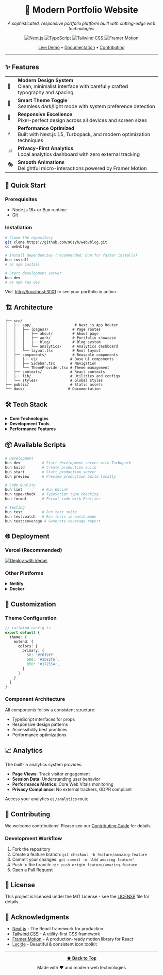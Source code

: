 <div align="center">

# 🌟 Modern Portfolio Website

*A sophisticated, responsive portfolio platform built with cutting-edge web technologies*

[![Next.js](https://img.shields.io/badge/Next.js-15.3.2-black?style=for-the-badge&logo=next.js&logoColor=white)](https://nextjs.org/)
[![TypeScript](https://img.shields.io/badge/TypeScript-5.0-blue?style=for-the-badge&logo=typescript&logoColor=white)](https://www.typescriptlang.org/)
[![Tailwind CSS](https://img.shields.io/badge/Tailwind_CSS-3.4-38B2AC?style=for-the-badge&logo=tailwind-css&logoColor=white)](https://tailwindcss.com/)
[![Framer Motion](https://img.shields.io/badge/Framer_Motion-11.0-pink?style=for-the-badge&logo=framer&logoColor=white)](https://www.framer.com/motion/)

[Live Demo](https://your-portfolio-demo.vercel.app) • [Documentation](#documentation) • [Contributing](#contributing)

</div>

---

## ✨ Features

<table>
  <tr>
    <td>🎨</td>
    <td><strong>Modern Design System</strong><br/>Clean, minimalist interface with carefully crafted typography and spacing</td>
  </tr>
  <tr>
    <td>🌙</td>
    <td><strong>Smart Theme Toggle</strong><br/>Seamless dark/light mode with system preference detection</td>
  </tr>
  <tr>
    <td>📱</td>
    <td><strong>Responsive Excellence</strong><br/>Pixel-perfect design across all devices and screen sizes</td>
  </tr>
  <tr>
    <td>⚡</td>
    <td><strong>Performance Optimized</strong><br/>Built with Next.js 15, Turbopack, and modern optimization techniques</td>
  </tr>
  <tr>
    <td>📊</td>
    <td><strong>Privacy-First Analytics</strong><br/>Local analytics dashboard with zero external tracking</td>
  </tr>
  <tr>
    <td>🎭</td>
    <td><strong>Smooth Animations</strong><br/>Delightful micro-interactions powered by Framer Motion</td>
  </tr>
</table>

## 🚀 Quick Start

### Prerequisites

- Node.js 18+ or Bun runtime
- Git

### Installation

```bash
# Clone the repository
git clone https://github.com/96syh/webvblog.git
cd webvblog

# Install dependencies (recommended: Bun for faster installs)
bun install
# or npm install

# Start development server
bun dev
# or npm run dev
```

Visit [http://localhost:3001](http://localhost:3001) to see your portfolio in action.

## 🏗️ Architecture

```
├── src/
│   ├── app/                    # Next.js App Router
│   │   ├── (pages)/           # Page routes
│   │   │   ├── about/         # About page
│   │   │   ├── work/          # Portfolio showcase
│   │   │   ├── blog/          # Blog system
│   │   │   └── analytics/     # Analytics dashboard
│   │   └── layout.tsx         # Root layout
│   ├── components/            # Reusable components
│   │   ├── ui/               # Base UI components
│   │   ├── Sidebar.tsx       # Navigation
│   │   └── ThemeProvider.tsx # Theme management
│   ├── contexts/             # React contexts
│   ├── lib/                  # Utilities and configs
│   └── styles/               # Global styles
├── public/                   # Static assets
└── docs/                    # Documentation
```

## 🛠️ Tech Stack

<details>
<summary><strong>Core Technologies</strong></summary>

- **Framework**: Next.js 15 with App Router
- **Language**: TypeScript
- **Styling**: Tailwind CSS + CSS Variables
- **Animations**: Framer Motion
- **Icons**: Lucide React
- **Font**: Inter (self-hosted)

</details>

<details>
<summary><strong>Development Tools</strong></summary>

- **Runtime**: Bun
- **Linting**: ESLint + Biome
- **Type Checking**: TypeScript
- **Git Hooks**: Husky
- **Code Formatting**: Prettier

</details>

<details>
<summary><strong>Performance Features</strong></summary>

- **Bundler**: Turbopack (development)
- **Image Optimization**: Next.js Image Component
- **Font Optimization**: next/font
- **Code Splitting**: Automatic
- **PWA Ready**: Service Worker included

</details>

## 📦 Available Scripts

```bash
# Development
bun dev          # Start development server with Turbopack
bun build        # Create production build
bun start        # Start production server
bun preview      # Preview production build locally

# Code Quality
bun lint         # Run ESLint
bun type-check   # TypeScript type checking
bun format       # Format code with Prettier

# Testing
bun test         # Run test suite
bun test:watch   # Run tests in watch mode
bun test:coverage # Generate coverage report
```

## 🌐 Deployment

### Vercel (Recommended)

[![Deploy with Vercel](https://vercel.com/button)](https://vercel.com/new/clone?repository-url=https://github.com/96syh/webvblog)

### Other Platforms

<details>
<summary><strong>Netlify</strong></summary>

```bash
# Build command
bun run build

# Publish directory
out
```

</details>

<details>
<summary><strong>Docker</strong></summary>

```dockerfile
FROM node:18-alpine AS base
WORKDIR /app
COPY package*.json ./
RUN npm ci --only=production
COPY . .
RUN npm run build
EXPOSE 3000
CMD ["npm", "start"]
```

</details>

## 🎨 Customization

### Theme Configuration

```typescript
// tailwind.config.ts
export default {
  theme: {
    extend: {
      colors: {
        primary: {
          50: '#f0f9ff',
          500: '#3b82f6',
          950: '#172554',
        }
      }
    }
  }
}
```

### Component Architecture

All components follow a consistent structure:
- TypeScript interfaces for props
- Responsive design patterns
- Accessibility best practices
- Performance optimizations

## 📈 Analytics

The built-in analytics system provides:

- **Page Views**: Track visitor engagement
- **Session Data**: Understanding user behavior
- **Performance Metrics**: Core Web Vitals monitoring
- **Privacy Compliance**: No external trackers, GDPR compliant

Access your analytics at `/analytics` route.

## 🤝 Contributing

We welcome contributions! Please see our [Contributing Guide](CONTRIBUTING.md) for details.

### Development Workflow

1. Fork the repository
2. Create a feature branch: `git checkout -b feature/amazing-feature`
3. Commit your changes: `git commit -m 'Add amazing feature'`
4. Push to the branch: `git push origin feature/amazing-feature`
5. Open a Pull Request

## 📄 License

This project is licensed under the MIT License - see the [LICENSE](LICENSE) file for details.

## 🙏 Acknowledgments

- [Next.js](https://nextjs.org/) - The React framework for production
- [Tailwind CSS](https://tailwindcss.com/) - A utility-first CSS framework
- [Framer Motion](https://www.framer.com/motion/) - A production-ready motion library for React
- [Lucide](https://lucide.dev/) - Beautiful & consistent icon toolkit

---

<div align="center">

**[⬆ Back to Top](#-modern-portfolio-website)**

Made with ❤️ and modern web technologies

</div>
